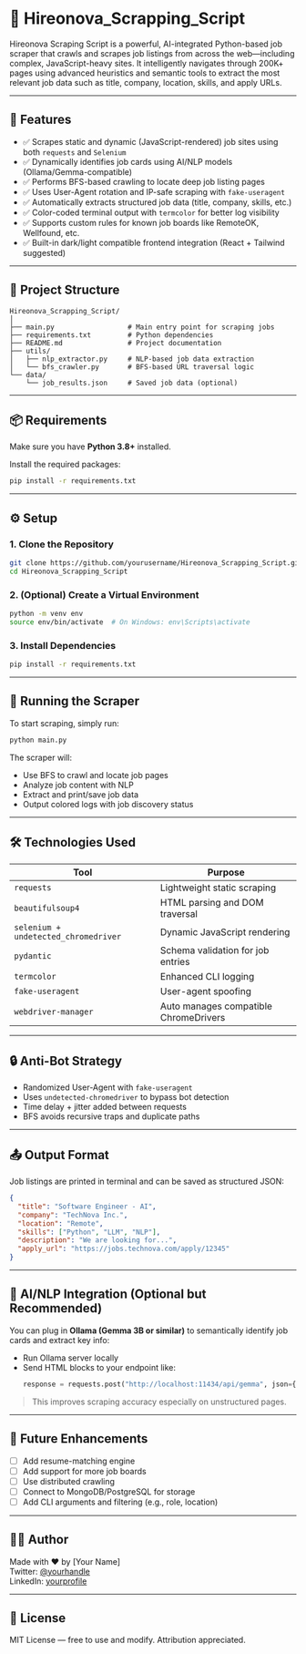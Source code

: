 
# 🚀 Hireonova_Scrapping_Script

Hireonova Scraping Script is a powerful, AI-integrated Python-based job scraper that crawls and scrapes job listings from across the web—including complex, JavaScript-heavy sites. It intelligently navigates through 200K+ pages using advanced heuristics and semantic tools to extract the most relevant job data such as title, company, location, skills, and apply URLs.

---

## 📌 Features

- ✅ Scrapes static and dynamic (JavaScript-rendered) job sites using both `requests` and `Selenium`
- ✅ Dynamically identifies job cards using AI/NLP models (Ollama/Gemma-compatible)
- ✅ Performs BFS-based crawling to locate deep job listing pages
- ✅ Uses User-Agent rotation and IP-safe scraping with `fake-useragent`
- ✅ Automatically extracts structured job data (title, company, skills, etc.)
- ✅ Color-coded terminal output with `termcolor` for better log visibility
- ✅ Supports custom rules for known job boards like RemoteOK, Wellfound, etc.
- ✅ Built-in dark/light compatible frontend integration (React + Tailwind suggested)

---

## 🧱 Project Structure

```
Hireonova_Scrapping_Script/
│
├── main.py                  # Main entry point for scraping jobs
├── requirements.txt         # Python dependencies
├── README.md                # Project documentation
├── utils/
│   ├── nlp_extractor.py     # NLP-based job data extraction
│   └── bfs_crawler.py       # BFS-based URL traversal logic
└── data/
    └── job_results.json     # Saved job data (optional)
```

---

## 📦 Requirements

Make sure you have **Python 3.8+** installed.

Install the required packages:

```bash
pip install -r requirements.txt
```

---

## ⚙️ Setup

### 1. Clone the Repository

```bash
git clone https://github.com/yourusername/Hireonova_Scrapping_Script.git
cd Hireonova_Scrapping_Script
```

### 2. (Optional) Create a Virtual Environment

```bash
python -m venv env
source env/bin/activate  # On Windows: env\Scripts\activate
```

### 3. Install Dependencies

```bash
pip install -r requirements.txt
```

---

## 🚀 Running the Scraper

To start scraping, simply run:

```bash
python main.py
```

The scraper will:
- Use BFS to crawl and locate job pages
- Analyze job content with NLP
- Extract and print/save job data
- Output colored logs with job discovery status

---

## 🛠 Technologies Used

| Tool                  | Purpose                                 |
|-----------------------|-----------------------------------------|
| `requests`            | Lightweight static scraping             |
| `beautifulsoup4`      | HTML parsing and DOM traversal          |
| `selenium + undetected_chromedriver` | Dynamic JavaScript rendering |
| `pydantic`            | Schema validation for job entries       |
| `termcolor`           | Enhanced CLI logging                    |
| `fake-useragent`      | User-agent spoofing                     |
| `webdriver-manager`   | Auto manages compatible ChromeDrivers   |

---

## 🔒 Anti-Bot Strategy

- Randomized User-Agent with `fake-useragent`
- Uses `undetected-chromedriver` to bypass bot detection
- Time delay + jitter added between requests
- BFS avoids recursive traps and duplicate paths

---

## 📤 Output Format

Job listings are printed in terminal and can be saved as structured JSON:

```json
{
  "title": "Software Engineer - AI",
  "company": "TechNova Inc.",
  "location": "Remote",
  "skills": ["Python", "LLM", "NLP"],
  "description": "We are looking for...",
  "apply_url": "https://jobs.technova.com/apply/12345"
}
```

---

## 🧠 AI/NLP Integration (Optional but Recommended)

You can plug in **Ollama (Gemma 3B or similar)** to semantically identify job cards and extract key info:

- Run Ollama server locally
- Send HTML blocks to your endpoint like:
  ```python
  response = requests.post("http://localhost:11434/api/gemma", json={"prompt": html_chunk})
  ```

> This improves scraping accuracy especially on unstructured pages.

---

## 📅 Future Enhancements

- [ ] Add resume-matching engine
- [ ] Add support for more job boards
- [ ] Use distributed crawling
- [ ] Connect to MongoDB/PostgreSQL for storage
- [ ] Add CLI arguments and filtering (e.g., role, location)

---

## 👨‍💻 Author

Made with ❤️ by [Your Name]  
Twitter: [@yourhandle](https://twitter.com/yourhandle)  
LinkedIn: [yourprofile](https://linkedin.com/in/yourprofile)

---

## 📄 License

MIT License — free to use and modify. Attribution appreciated.
